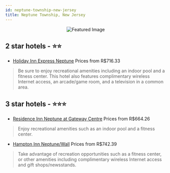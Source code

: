 ```yaml
---
id: neptune-township-new-jersey
title: Neptune Township, New Jersey
---
```


<center><img src="https://i.travelapi.com/hotels/2000000/1630000/1620700/1620675/6ff7dc04_z.jpg" alt="Featured Image" /></center>


##  2 star hotels - ⭐️⭐️

-    [Holiday Inn Express Neptune](https://us.hurb.com/hotels/neptune-township/holiday-inn-express-neptune-JNP-JP230086?cmp=18055) Prices from R$716.33
   > Be sure to enjoy recreational amenities including an indoor pool and a fitness center. This hotel also features complimentary wireless Internet access, an arcade/game room, and a television in a common area.

##  3 star hotels - ⭐️⭐️⭐️

-    [Residence Inn Neptune at Gateway Centre](https://us.hurb.com/hotels/neptune-township/residence-inn-neptune-at-gateway-centre-JNP-JP080801?cmp=18055) Prices from R$664.26
   > Enjoy recreational amenities such as an indoor pool and a fitness center.
-    [Hampton Inn Neptune/Wall](https://us.hurb.com/hotels/neptune-township/hampton-inn-neptune-wall-JNP-JP320637?cmp=18055) Prices from R$742.39
   > Take advantage of recreation opportunities such as a fitness center, or other amenities including complimentary wireless Internet access and gift shops/newsstands.
